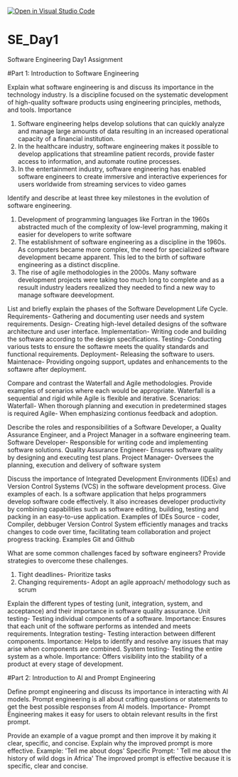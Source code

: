 [![Open in Visual Studio Code](https://classroom.github.com/assets/open-in-vscode-2e0aaae1b6195c2367325f4f02e2d04e9abb55f0b24a779b69b11b9e10269abc.svg)](https://classroom.github.com/online_ide?assignment_repo_id=15652598&assignment_repo_type=AssignmentRepo)
# SE_Day1
Software Engineering Day1 Assignment

#Part 1: Introduction to Software Engineering

Explain what software engineering is and discuss its importance in the technology industry.
Is a discipline focused on the systematic development of high-quality software products using engineering principles, methods, and tools.
Importance
1. Software engineering helps develop solutions that can quickly analyze and manage large amounts of data resulting in an increased operational capacity of a financial institution.
2. In the healthcare industry, software engineering makes it possible to develop applications that streamline patient records, provide faster access to information, and automate routine processes.
3. In the entertainment industry, software engineering has enabled software engineers to create immersive and interactive experiences for users worldwide from streaming services to video games


Identify and describe at least three key milestones in the evolution of software engineering.
1. Development of programming languages like Fortran in the 1960s abstracted much of the complexity of low-level programming, making it easier for developers to write software
2. The establishment of software engineering as a discipline in the 1960s. As computers became more complex, the need for specialized software development became apparent. This led to the birth of software engineering as a distinct discpline.
3. The rise of agile methodologies in the 2000s. Many software development projects were taking too much long to complete and as a resuult industry leaders reealized they needed to find a new way to manage software deevelopment.

List and briefly explain the phases of the Software Development Life Cycle.
Requirements- Gathering and documenting user needs and system requirements.
Design- Creating high-level detailed designs of the software architecture and user interface.
Implementation- Writing code and building the software according to the design specifications.
Testing- Conducting various tests to ensure the softawre meets the quality standards and functional requirements.
Deployment- Releasing the software to users.
Maintenace- Providing ongoing support, updates and enhancements to the softawre after deployment.

Compare and contrast the Waterfall and Agile methodologies. Provide examples of scenarios where each would be appropriate.
Waterfall is a sequential and rigid while Agile is flexible and iterative.
Scenarios: Waterfall- When thorough planning and execution in predetermined stages is required
Agile- When emphasizing contionus feedback and adoption.

Describe the roles and responsibilities of a Software Developer, a Quality Assurance Engineer, and a Project Manager in a software engineering team.
Software Developer- Responsible for writing code and implementing software solutions.
Quality Assurance  Engineer- Ensures software quality by designing and executing test plans.
Project Manager- Oversees the planning, execution and delivery of software system

Discuss the importance of Integrated Development Environments (IDEs) and Version Control Systems (VCS) in the software development process. Give examples of each.
Is a software application that helps programmers develop software code effectively. It also increases developer productivity by combining capabilities such as software editing, building, testing and packing in an easy-to-use application.
Examples of IDEs Source - coder, Compiler, debbuger
Version Control System efficiently manages and tracks changes to code over time, facilitating team collaboration and project progress tracking. Examples Git and Github

What are some common challenges faced by software engineers? Provide strategies to overcome these challenges.
1. Tight deadlines- Prioritize tasks
2. Changing requirements- Adopt an agile approach/ methodology such as scrum

Explain the different types of testing (unit, integration, system, and acceptance) and their importance in software quality assurance.
Unit testing- Testing individual components of a software. Importance: Ensures that each unit of the software performs as intended and meets requirements.
Integration testing- Testing interaction between different components. Importance: Helps to identify and resolve any issues that may arise when components are combined.
System testing- Testing the entire system as a whole. Importance: Offers visibility into the stability of a product at every stage of development.

#Part 2: Introduction to AI and Prompt Engineering


Define prompt engineering and discuss its importance in interacting with AI models.
Prompt engineering is all about crafting questions or statements to get the best possible responses from AI models. 
Importance- Prompt Engineering makes it easy for users to obtain relevant results in the first prompt.


Provide an example of a vague prompt and then improve it by making it clear, specific, and concise. Explain why the improved prompt is more effective.
Example: 'Tell me about dogs'
Specific Prompt: ' Tell me about the history of wild dogs in Africa'
The improved prompt is effective because it is specific, clear and concise.

